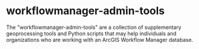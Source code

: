 # workflowmanager-admin-tools
The "workflowmanager-admin-tools" are a collection of supplementary geoprocessing tools and Python scripts that may help individuals and organizations who are working with an ArcGIS Workflow Manager database.
